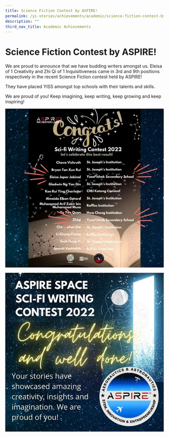 ```yaml
---
title: Science Fiction Contest by ASPIRE!
permalink: /yi-stories/achievements/academic/science-fiction-contest-by-aspire/
description: ""
third_nav_title: Academic Achievements
---
```

# **Science Fiction Contest by ASPIRE!**

We are proud to announce that we have budding writers amongst us. Eleisa of 1 Creativity and Zhi Qi of 1 Inquisitiveness came in 3rd and 9th positions respectively in the recent Science Fiction contest held by ASPIRE!  
  
They have placed YISS amongst top schools with their talents and skills.  
  
We are proud of you! Keep imagining, keep writing, keep growing and keep inspiring!

![](/images/Fiction2.jpg)

![](/images/Fiction1.jpg)